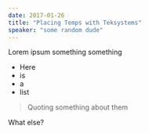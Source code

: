 ```yaml
---
date: 2017-01-26
title: "Placing Temps with Teksystems"
speaker: "some random dude"
---
```


Lorem ipsum something something

* Here
* is
* a
* list

> Quoting something about them

What else?

